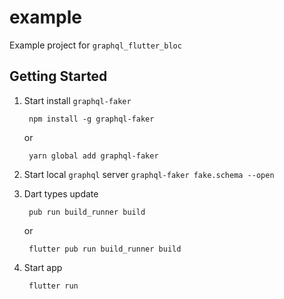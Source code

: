 # example

Example project for `graphql_flutter_bloc`

## Getting Started

1. Start install `graphql-faker`

        npm install -g graphql-faker

    or

        yarn global add graphql-faker

2. Start local `graphql` server `graphql-faker fake.schema --open`
3. Dart types update

        pub run build_runner build

   or

        flutter pub run build_runner build

4. Start app

        flutter run
